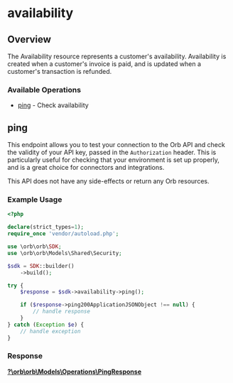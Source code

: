 # availability

## Overview

The Availability resource represents a customer's availability. Availability is created when a customer's invoice is paid, and is updated when a customer's transaction is refunded.

### Available Operations

* [ping](#ping) - Check availability

## ping

This endpoint allows you to test your connection to the Orb API and check the validity of your API key, passed in the `Authorization` header. This is particularly useful for checking that your environment is set up properly, and is a great choice for connectors and integrations.

This API does not have any side-effects or return any Orb resources.

### Example Usage

```php
<?php

declare(strict_types=1);
require_once 'vendor/autoload.php';

use \orb\orb\SDK;
use \orb\orb\Models\Shared\Security;

$sdk = SDK::builder()
    ->build();

try {
    $response = $sdk->availability->ping();

    if ($response->ping200ApplicationJSONObject !== null) {
        // handle response
    }
} catch (Exception $e) {
    // handle exception
}
```


### Response

**[?\orb\orb\Models\Operations\PingResponse](../../models/operations/PingResponse.md)**

